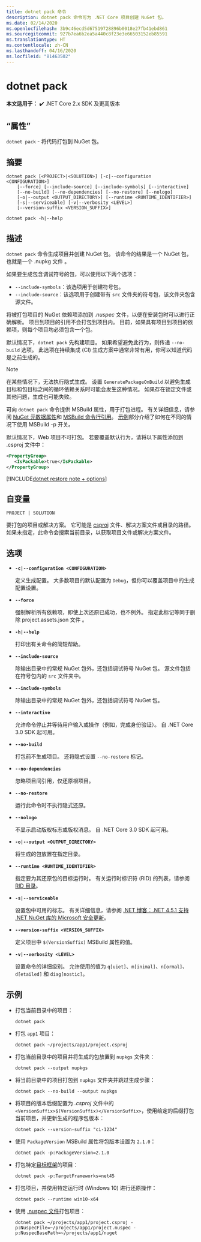 ```yaml
---
title: dotnet pack 命令
description: dotnet pack 命令可为 .NET Core 项目创建 NuGet 包。
ms.date: 02/14/2020
ms.openlocfilehash: 3b9c46ecd5d67519728896b0018e27fb41ebd861
ms.sourcegitcommit: 927b7ea6b2ea5a440c8f23e3e66503152eb85591
ms.translationtype: HT
ms.contentlocale: zh-CN
ms.lasthandoff: 04/16/2020
ms.locfileid: "81463502"
---
```

# <a name="dotnet-pack"></a>dotnet pack

**本文适用于：** ✔️ .NET Core 2.x SDK 及更高版本

## <a name="name"></a>“属性”

`dotnet pack` - 将代码打包到 NuGet 包。

## <a name="synopsis"></a>摘要

```dotnetcli
dotnet pack [<PROJECT>|<SOLUTION>] [-c|--configuration <CONFIGURATION>]
    [--force] [--include-source] [--include-symbols] [--interactive]
    [--no-build] [--no-dependencies] [--no-restore] [--nologo]
    [-o|--output <OUTPUT_DIRECTORY>] [--runtime <RUNTIME_IDENTIFIER>]
    [-s|--serviceable] [-v|--verbosity <LEVEL>]
    [--version-suffix <VERSION_SUFFIX>]

dotnet pack -h|--help
```

## <a name="description"></a>描述

`dotnet pack` 命令生成项目并创建 NuGet 包。 该命令的结果是一个 NuGet 包，也就是一个 .nupkg 文件  。

如果要生成包含调试符号的包，可以使用以下两个选项：

- `--include-symbols`：该选项用于创建符号包。
- `--include-source`：该选项用于创建带有 `src` 文件夹的符号包，该文件夹包含源文件。

将被打包项目的 NuGet 依赖项添加到 *.nuspec* 文件，以便在安装包时可以进行正确解析。 项目到项目的引用不会打包到项目内。 目前，如果具有项目到项目的依赖项，则每个项目均必须包含一个包。

默认情况下，`dotnet pack` 先构建项目。 如果希望避免此行为，则传递 `--no-build` 选项。 此选项在持续集成 (CI) 生成方案中通常非常有用，你可以知道代码是之前生成的。

> [!NOTE]
> 在某些情况下，无法执行隐式生成。 设置 `GeneratePackageOnBuild` 以避免生成目标和包目标之间的循环依赖关系时可能会发生这种情况。 如果存在锁定文件或其他问题，生成也可能失败。

可向 `dotnet pack` 命令提供 MSBuild 属性，用于打包进程。 有关详细信息，请参阅 [NuGet 元数据属性](csproj.md#nuget-metadata-properties)和 [MSBuild 命令行引用](/visualstudio/msbuild/msbuild-command-line-reference)。 [示例](#examples)部分介绍了如何在不同的情况下使用 MSBuild -p 开关。

默认情况下，Web 项目不可打包。 若要覆盖默认行为，请将以下属性添加到 .csproj  文件中：

```xml
<PropertyGroup>
   <IsPackable>true</IsPackable>
</PropertyGroup>
```

[!INCLUDE[dotnet restore note + options](~/includes/dotnet-restore-note-options.md)]

## <a name="arguments"></a>自变量

`PROJECT | SOLUTION`

  要打包的项目或解决方案。 它可能是 [csproj](csproj.md) 文件、解决方案文件或目录的路径。 如果未指定，此命令会搜索当前目录，以获取项目文件或解决方案文件。

## <a name="options"></a>选项

- **`-c|--configuration <CONFIGURATION>`**

  定义生成配置。 大多数项目的默认配置为 `Debug`，但你可以覆盖项目中的生成配置设置。

- **`--force`**

  强制解析所有依赖项，即使上次还原已成功，也不例外。 指定此标记等同于删除 project.assets.json 文件  。

- **`-h|--help`**

  打印出有关命令的简短帮助。

- **`--include-source`**

  除输出目录中的常规 NuGet 包外，还包括调试符号 NuGet 包。 源文件包括在符号包内的 `src` 文件夹中。

- **`--include-symbols`**

  除输出目录中的常规 NuGet 包外，还包括调试符号 NuGet 包。

- **`--interactive`**

  允许命令停止并等待用户输入或操作（例如，完成身份验证）。 自 .NET Core 3.0 SDK 起可用。

- **`--no-build`**

  打包前不生成项目。 还将隐式设置 `--no-restore` 标记。

- **`--no-dependencies`**

  忽略项目间引用，仅还原根项目。

- **`--no-restore`**

  运行此命令时不执行隐式还原。

- **`--nologo`**

  不显示启动版权标志或版权消息。 自 .NET Core 3.0 SDK 起可用。

- **`-o|--output <OUTPUT_DIRECTORY>`**

  将生成的包放置在指定目录。

- **`--runtime <RUNTIME_IDENTIFIER>`**

  指定要为其还原包的目标运行时。 有关运行时标识符 (RID) 的列表，请参阅 [RID 目录](../rid-catalog.md)。

- **`-s|--serviceable`**

  设置包中可用的标志。 有关详细信息，请参阅 [.NET 博客：.NET 4.5.1 支持 .NET NuGet 库的 Microsoft 安全更新](https://aka.ms/nupkgservicing)。

- **`--version-suffix <VERSION_SUFFIX>`**

  定义项目中 `$(VersionSuffix)` MSBuild 属性的值。

- **`-v|--verbosity <LEVEL>`**

  设置命令的详细级别。 允许使用的值为 `q[uiet]`、`m[inimal]`、`n[ormal]`、`d[etailed]` 和 `diag[nostic]`。

## <a name="examples"></a>示例

- 打包当前目录中的项目：

  ```dotnetcli
  dotnet pack
  ```

- 打包 `app1` 项目：

  ```dotnetcli
  dotnet pack ~/projects/app1/project.csproj
  ```

- 打包当前目录中的项目并将生成的包放置到 `nupkgs` 文件夹：

  ```dotnetcli
  dotnet pack --output nupkgs
  ```

- 将当前目录中的项目打包到 `nupkgs` 文件夹并跳过生成步骤：

  ```dotnetcli
  dotnet pack --no-build --output nupkgs
  ```

- 将项目的版本后缀配置为 *.csproj* 文件中的 `<VersionSuffix>$(VersionSuffix)</VersionSuffix>`，使用给定的后缀打包当前项目，并更新生成的程序包版本：

  ```dotnetcli
  dotnet pack --version-suffix "ci-1234"
  ```

- 使用 `PackageVersion` MSBuild 属性将包版本设置为 `2.1.0`：

  ```dotnetcli
  dotnet pack -p:PackageVersion=2.1.0
  ```

- 打包特定[目标框架](../../standard/frameworks.md)的项目：

  ```dotnetcli
  dotnet pack -p:TargetFrameworks=net45
  ```

- 打包项目，并使用特定运行时 (Windows 10) 进行还原操作：

  ```dotnetcli
  dotnet pack --runtime win10-x64
  ```

- 使用 [.nuspec 文件](https://docs.microsoft.com/nuget/reference/msbuild-targets#packing-using-a-nuspec)打包项目：

  ```dotnetcli
  dotnet pack ~/projects/app1/project.csproj -p:NuspecFile=~/projects/app1/project.nuspec -p:NuspecBasePath=~/projects/app1/nuget
  ```
